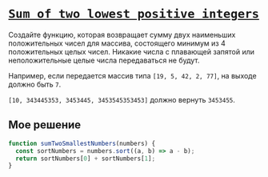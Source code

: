 # [`Sum of two lowest positive integers`](../../index.md)

Создайте функцию, которая возвращает сумму двух наименьших положительных чисел для массива, состоящего минимум из 4 положительных целых чисел. Никакие числа с плавающей запятой или неположительные целые числа передаваться не будут.

Например, если передается массив типа `[19, 5, 42, 2, 77]`, на выходе должно быть `7`.

`[10, 343445353, 3453445, 3453545353453]` должно вернуть `3453455`.

## Мое решение

```js
function sumTwoSmallestNumbers(numbers) {
  const sortNumbers = numbers.sort((a, b) => a - b);
  return sortNumbers[0] + sortNumbers[1];
}
```
